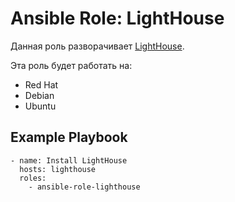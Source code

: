Ansible Role: LightHouse
=========

Данная роль разворачивает [LightHouse](https://github.com/VKCOM/lighthouse).

Эта роль будет работать на:
* Red Hat
* Debian
* Ubuntu

Example Playbook
----------------
```
- name: Install LightHouse  
  hosts: lighthouse  
  roles:  
    - ansible-role-lighthouse
```

